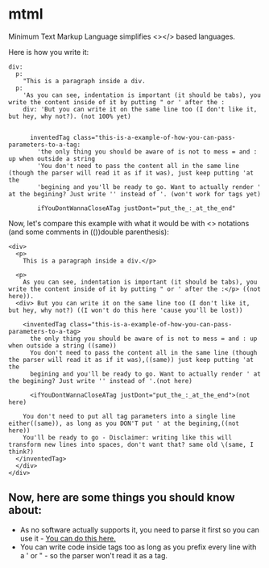 # mtml

Minimum Text Markup Language simplifies &lt;>&lt;/> based languages.

Here is how you write it:

```
div:
  p:
    "This is a paragraph inside a div.
  p:
    'As you can see, indentation is important (it should be tabs), you write the content inside of it by putting " or ' after the :
    div: 'But you can write it on the same line too (I don't like it, but hey, why not?). (not 100% yet)


      inventedTag class="this-is-a-example-of-how-you-can-pass-parameters-to-a-tag:
        'the only thing you should be aware of is not to mess = and : up when outside a string
        'You don't need to pass the content all in the same line (though the parser will read it as if it was), just keep putting 'at the
        'begining and you'll be ready to go. Want to actually render ' at the begining? Just write '' instead of '. (won't work for tags yet)

        ifYouDontWannaCloseATag justDont="put_the_:_at_the_end"
```

Now, let's compare this example with what it would be with <> notations (and some comments in (())double parenthesis):

```
<div>
  <p>
    This is a paragraph inside a div.</p>

  <p>
    As you can see, indentation is important (it should be tabs), you write the content inside of it by putting " or ' after the :</p> ((not here)).
  <div> But you can write it on the same line too (I don't like it, but hey, why not?) ((I won't do this here 'cause you'll be lost))

    <inventedTag class="this-is-a-example-of-how-you-can-pass-parameters-to-a-tag>
      the only thing you should be aware of is not to mess = and : up when outside a string ((same))
      You don't need to pass the content all in the same line (though the parser will read it as if it was),((same)) just keep putting 'at the
      begining and you'll be ready to go. Want to actually render ' at the begining? Just write '' instead of '.(not here)

      <ifYouDontWannaCloseATag justDont="put_the_:_at_the_end">(not here)
    
    You don't need to put all tag parameters into a single line either((same)), as long as you DON'T put ' at the begining,((not here))
    You'll be ready to go - Disclaimer: writing like this will transform new lines into spaces, don't want that? same old \(same, I think?)
  </inventedTag>
  </div>
</div>

```
## Now, here are some things you should know about:

- As no software actually supports it, you need to parse it first so you can use it - [You can do this here.](https://htmlpreview.github.io/?https://github.com/JeffVenancius/mtml/blob/main/index.html)
- You can write code inside tags too as long as you prefix every line with a ' or " - so the parser won't read it as a tag.

